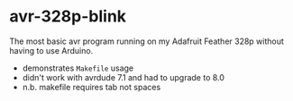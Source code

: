 # avr-328p-blink

The most basic avr program running on my Adafruit Feather 328p without having to use Arduino.

* demonstrates `Makefile` usage
* didn't work with avrdude 7.1 and had to upgrade to 8.0
* n.b. makefile requires tab not spaces
